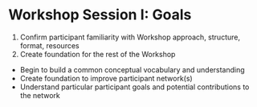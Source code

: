 # Workshop Session I: Goals

1. Confirm participant familiarity with Workshop approach, structure, format, resources
2. Create foundation for the rest of the Workshop
  * Begin to build a common conceptual vocabulary and understanding
  * Create foundation to improve participant network(s)
  * Understand particular participant goals and potential contributions to the network
